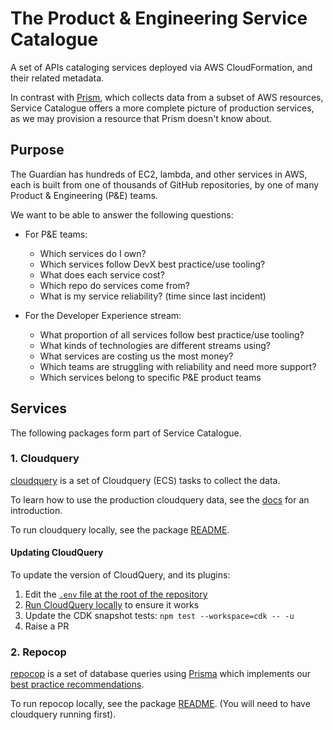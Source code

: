 # The Product & Engineering Service Catalogue

A set of APIs cataloging services deployed via AWS CloudFormation, and their
related metadata.

In contrast with [Prism](https://github.com/guardian/prism), which collects data
from a subset of AWS resources, Service Catalogue offers a more complete picture
of production services, as we may provision a resource that Prism doesn't know
about.

## Purpose

The Guardian has hundreds of EC2, lambda, and other services in AWS, each is
built from one of thousands of GitHub repositories, by one of many Product &
Engineering (P&E) teams.

We want to be able to answer the following questions:

- For P&E teams:

  - Which services do I own?
  - Which services follow DevX best practice/use tooling?
  - What does each service cost?
  - Which repo do services come from?
  - What is my service reliability? (time since last incident)

- For the Developer Experience stream:
  - What proportion of all services follow best practice/use tooling?
  - What kinds of technologies are different streams using?
  - What services are costing us the most money?
  - Which teams are struggling with reliability and need more support?
  - Which services belong to specific P&E product teams

## Services

The following packages form part of Service Catalogue.

### 1. Cloudquery

[cloudquery](packages/cloudquery/README.md) is a set of Cloudquery (ECS) tasks to collect the data.

To learn how to use the production cloudquery data, see the [docs](docs/getting-started.md) for an introduction.

To run cloudquery locally, see the package [README](packages/cloudquery/README.md).

#### Updating CloudQuery

To update the version of CloudQuery, and its plugins:

1. Edit the [`.env` file at the root of the repository](.env)
2. [Run CloudQuery locally](packages/cloudquery/README.md) to ensure it works
3. Update the CDK snapshot tests: `npm test --workspace=cdk -- -u`
4. Raise a PR

### 2. Repocop

[repocop](packages/repocop/README.md) is a set of database queries using [Prisma](https://www.prisma.io/) which implements our [best practice recommendations](https://github.com/guardian/recommendations/blob/main/best-practices.md).

To run repocop locally, see the package [README](packages/repocop/README.md). (You will need to have cloudquery running first).
